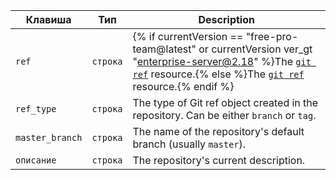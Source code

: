 | Клавиша         | Тип      | Description                                                                                                                                                                                          |
| --------------- | -------- | ---------------------------------------------------------------------------------------------------------------------------------------------------------------------------------------------------- |
| `ref`           | `строка` | {% if currentVersion == "free-pro-team@latest" or currentVersion ver_gt "enterprise-server@2.18" %}The [`git ref`](/v3/git/refs/#get-a-reference) resource.{% else %}The [`git ref`](/v3/git/refs/#get-a-reference) resource.{% endif %}
| `ref_type`      | `строка` | The type of Git ref object created in the repository. Can be either `branch` or `tag`.                                                                                                               |
| `master_branch` | `строка` | The name of the repository's default branch (usually `master`).                                                                                                                                      |
| `описание`      | `строка` | The repository's current description.                                                                                                                                                                |
